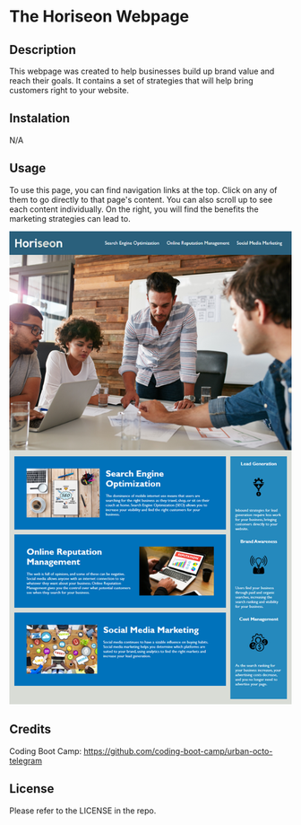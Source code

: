 # The Horiseon Webpage 

## Description 

This webpage was created to help businesses build up brand value and reach their goals. It contains a set of strategies that will help bring customers right to your website. 

## Instalation

N/A

## Usage 

To use this page, you can find navigation links at the top. Click on any of them to go directly to that page's content. You can also scroll up to see each content individually. On the right, you will find the benefits the marketing strategies can lead to.

![Screenshot of the Horiseon webpage.](./Develop/assets/images/screenshot.png)

## Credits 

Coding Boot Camp: https://github.com/coding-boot-camp/urban-octo-telegram

## License

Please refer to the LICENSE in the repo.
